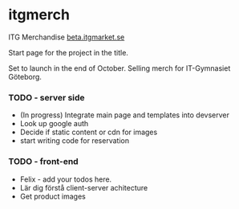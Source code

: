 # itgmerch
ITG Merchandise
[beta.itgmarket.se](http://beta.itgmarket.se)

Start page for the project in the title.

Set to launch in the end of October.
Selling merch for IT-Gymnasiet Göteborg.

### TODO - server side
+ (In progress) Integrate main page and templates into devserver
+ Look up google auth
+ Decide if static content or cdn for images
+ start writing code for reservation

### TODO - front-end
+ Felix - add your todos here.
+ Lär dig förstå client-server achitecture
+ Get product images
